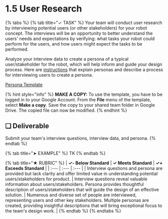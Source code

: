 # 1.5 User Research

{% tabs %}
{% tab title="✓ TASK" %}
Your team will conduct user research by interviewing potential users \(or other stakeholders\) for your robot concept. The interviews will be an opportunity to better understand the users' needs and expectations by verifying:  what tasks your robot could perform for the users, and how users might expect the tasks to be performed.

Analyze your interview data to create a persona of a typical user/stakeholder for the robot, which will help inform and guide your design process. Here are [instructions](https://docs.idew.org/principles-and-practices/practices/design-practices/personas) that explain personas and describe a process for interviewing users to create a persona.

[Persona Template](https://drive.google.com/open?id=1osCQyHANhkd-mhSi3pqS-eDHLCoJ6HWfLkiK4UPMOkI)

{% hint style="info" %}
**MAKE A COPY:**  To use the template, you have to be logged in to your Google Account. From the **File** menu of the template, select **Make a copy**. Save the copy to your shared team folder in Google Drive. The copied file can now be modified.
{% endhint %}

## **❏ Deliverable**

Submit your team's interview questions, interview data, and persona.
{% endtab %}

{% tab title="➤ EXAMPLE" %}
TK
{% endtab %}

{% tab title="★ RUBRIC" %}
| **✓- Below Standard** | **✓ Meets Standard** | **✓+ Exceeds Standard** |
| :--- | :--- | :--- |
| Interview questions and persona are provided but lack clarity and offer limited value in understanding potential users/stakeholders for product. | Interview questions reveal valuable information about users/stakeholders. Persona provides thoughtful description of users/stakeholders that will guide the design of an effective solution. | Numerous and diverse set of people are interviewed, representing users and other key stakeholders. Multiple personas are created, providing insightful descriptions that will bring exceptional focus to the team's design work. |
{% endtab %}
{% endtabs %}

